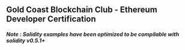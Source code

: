 ## Gold Coast Blockchain Club - Ethereum Developer Certification

##### Note : Solidity examples have been optimized to be compilable with solidity v0.5.1+
